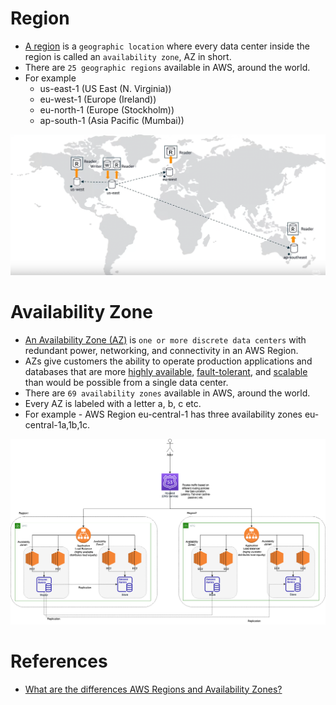 
# Region
- [A region](https://aws.amazon.com/about-aws/global-infrastructure/regions_az/) is a `geographic location` where every data center inside the region is called an `availability zone`, AZ in short.
- There are `25 geographic regions` available in AWS, around the world.
- For example 
  - us-east-1 (US East (N. Virginia))
  - eu-west-1 (Europe (Ireland))
  - eu-north-1 (Europe (Stockholm))
  - ap-south-1 (Asia Pacific (Mumbai))

![img.png](6_DatabaseServices/AmazonAurora/assests/aurora_global_database_img.png)

# Availability Zone
- [An Availability Zone (AZ)](https://aws.amazon.com/about-aws/global-infrastructure/regions_az/) is `one or more discrete data centers` with redundant power, networking, and connectivity in an AWS Region. 
- AZs give customers the ability to operate production applications and databases that are more [highly available](../1_HLDDesignComponents/0_SystemGlossaries/HighAvailability.md), [fault-tolerant](../1_HLDDesignComponents/0_SystemGlossaries/FaultTolerance&DisasterRecovery.md), and [scalable](../1_HLDDesignComponents/0_SystemGlossaries/Scalability.md) than would be possible from a single data center.
- There are `69 availability zones` available in AWS, around the world.
- Every AZ is labeled with a letter a, b, c etc.
- For example - AWS Region eu-central-1 has three availability zones eu-central-1a,1b,1c.

![img.png](9_OtherServices/assests/AWS-AZ-Region-HA.drawio.png)

# References
- [What are the differences AWS Regions and Availability Zones?](https://www.quora.com/What-are-the-differences-AWS-Regions-and-Availability-Zones)

